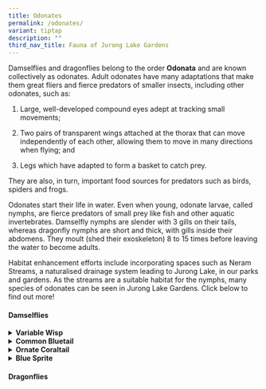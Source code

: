 ```yaml
---
title: Odonates
permalink: /odonates/
variant: tiptap
description: ""
third_nav_title: Fauna of Jurong Lake Gardens
---
```

<p>Damselflies and dragonflies belong to the order <strong>Odonata</strong> and
are known collectively as odonates. Adult odonates have many adaptations
that make them great fliers and fierce predators of smaller insects, including
other odonates, such as:</p>
<ol data-tight="true" class="tight">
<li>
<p>Large, well-developed compound eyes adept at tracking small movements;</p>
</li>
<li>
<p>Two pairs of transparent wings attached at the thorax that can move independently
of each other, allowing them to move in many directions when flying; and</p>
</li>
<li>
<p>Legs which have adapted to form a basket to catch prey.</p>
</li>
</ol>
<p>They are also, in turn, important food sources for predators such as birds,
spiders and frogs.</p>
<p>Odonates start their life in water. Even when young, odonate larvae, called
nymphs, are fierce predators of small prey like fish and other aquatic
invertebrates. Damselfly nymphs are slender with 3 gills on their tails,
whereas dragonfly nymphs are short and thick, with gills inside their abdomens.
They moult (shed their exoskeleton) 8 to 15 times before leaving the water
to become adults.</p>
<p>Habitat enhancement efforts include incorporating spaces such as Neram
Streams, a naturalised drainage system leading to Jurong Lake, in our parks
and gardens. As the streams are a suitable habitat for the nymphs, many
species of odonates can be seen in Jurong Lake Gardens.&nbsp;Click below
to find out more!</p>
<h4><strong>Damselflies </strong></h4>
<div data-type="detailGroup" class="isomer-accordion isomer-accordion-white">
<details class="isomer-details">
<summary><strong>Variable Wisp</strong>
</summary>
<div data-type="detailsContent" class="isomer-details-content">
<p></p>
</div>
</details>
<details class="isomer-details">
<summary><strong>Common Bluetail</strong>
</summary>
<div data-type="detailsContent" class="isomer-details-content">
<p></p>
</div>
</details>
<details class="isomer-details">
<summary><strong>Ornate Coraltail</strong>
</summary>
<div data-type="detailsContent" class="isomer-details-content">
<p></p>
</div>
</details>
<details class="isomer-details">
<summary><strong>Blue Sprite</strong>
</summary>
<div data-type="detailsContent" class="isomer-details-content">
<p></p>
</div>
</details>
</div>
<h4><strong>Dragonflies</strong></h4>
<p>
<br>
</p>